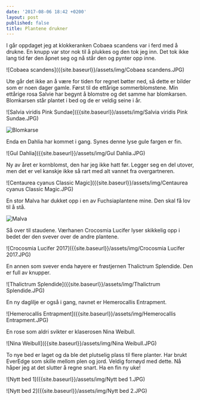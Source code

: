 ```yaml
---
date: '2017-08-06 18:42 +0200'
layout: post
published: false
title: Plantene drukner
---
```


I går oppdaget jeg at klokkeranken Cobaea scandens var i ferd med å drukne. En knupp var stor nok til å plukkes og den tok jeg inn. Det tok ikke lang tid før den åpnet seg og nå står den og pynter opp inne. 

![Cobaea scandens]({{site.baseurl}}/assets/img/Cobaea scandens.JPG)

Ute går det ikke an å være for tiden for regnet bøtter ned, så dette er bilder som er noen dager gamle. 
Først til de ettårige sommerblomstene. Min ettårige rosa Salvie har begynt å blomstre og det samme har blomkarsen. Blomkarsen står plantet i bed og de er veldig seine i år. 

![Salvia viridis Pink Sundae]({{site.baseurl}}/assets/img/Salvia viridis Pink Sundae.JPG)

![Blomkarse]({{site.baseurl}}/assets/img/Blomkarse.JPG)

<!--more-->

Enda en Dahlia har kommet i gang. Synes denne lyse gule fargen er fin. 

![Gul Dahlia]({{site.baseurl}}/assets/img/Gul Dahlia.JPG)

Ny av året er kornblomst, den har jeg ikke hatt før. Legger seg en del utover, men det er vel kanskje ikke så rart med alt vannet fra overgartneren. 

![Centaurea cyanus Classic Magic]({{site.baseurl}}/assets/img/Centaurea cyanus Classic Magic.JPG)

En stor Malva har dukket opp i en av Fuchsiaplantene mine. Den skal få lov til å stå. 

![Malva]({{site.baseurl}}/assets/img/Malva.JPG)

Så over til staudene. Værhanen Crocosmia Lucifer lyser skikkelig opp i bedet der den svever over de andre plantene. 

![Crocosmia Lucifer 2017]({{site.baseurl}}/assets/img/Crocosmia Lucifer 2017.JPG)

En annen som svever enda høyere er frøstjernen Thalictrum Splendide. Den er full av knupper. 

![Thalictrum Splendide]({{site.baseurl}}/assets/img/Thalictrum Splendide.JPG)

En ny daglilje er også i gang, navnet er Hemerocallis Entrapment. 

![Hemerocallis Entrapment]({{site.baseurl}}/assets/img/Hemerocallis Entrapment.JPG)

En rose som aldri svikter er klaserosen Nina Weibull.

![Nina Weibull]({{site.baseurl}}/assets/img/Nina Weibull.JPG)

To nye bed er laget og da ble det plutselig plass til flere planter. Har brukt EverEdge som skille mellom plen og jord. Veldig fornøyd med dette. 
Nå håper jeg at det slutter å regne snart. Ha en fin ny uke!

![Nytt bed 1]({{site.baseurl}}/assets/img/Nytt bed 1.JPG)

![Nytt bed 2]({{site.baseurl}}/assets/img/Nytt bed 2.JPG)



